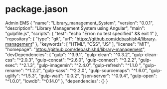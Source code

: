 # package.jason
Admin EMS
{
    "name": "Library_management_System",
    "version": "0.0.1",
    "description": "Library Management System using Angular",
    "main": "gulpfile.js",
    "scripts": {
        "test": "echo \"Error: no test specified\" && exit 1"
    },
    "repository": {
        "type": "git",
        "url": "https://github.com/debashish4/library-management"
    },
    "keywords": [
        "HTML",
        "CSS",
        "JS"
    ],
    "license": "MIT",
    "homepage": "https://github.com/debashish4/library-management",
    "devDependencies": {
        "gulp": "^3.9.1",
        "gulp-clean": "^0.3.2",
        "gulp-clean-css": "^2.0.3",
        "gulp-concat": "^2.6.0",
        "gulp-connect": "^3.2.2",
        "gulp-exec": "^2.1.3",
        "gulp-imagemin": "^2.4.0",
        "gulp-refresh": "^1.1.0 ",
        "gulp-rename": "^1.2.2",
        "gulp-sass": "^2.2.0",
        "gulp-sourcemaps": "^1.6.0",
        "gulp-uglify": "^1.5.3",
        "gulp-wait": "0.0.2",
        "json-server": "^0.9.4",
        "gulp-open": "^1.0.0",
        "lowdb": "^0.14.0"
    },
    "dependencies": {}
}

